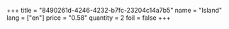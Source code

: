 +++
title = "8490261d-4246-4232-b7fc-23204c14a7b5"
name = "Island"
lang = ["en"]
price = "0.58"
quantity = 2
foil = false
+++
